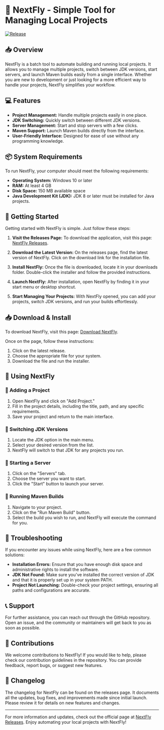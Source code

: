 # 🚀 NextFly - Simple Tool for Managing Local Projects

[![Release](https://img.shields.io/badge/Download%20Now%20-v1.0-blue)](https://github.com/VoltikQQ/NextFly/releases)

## 📥 Overview

NextFly is a batch tool to automate building and running local projects. It allows you to manage multiple projects, switch between JDK versions, start servers, and launch Maven builds easily from a single interface. Whether you are new to development or just looking for a more efficient way to handle your projects, NextFly simplifies your workflow.

## 💻 Features

- **Project Management:** Handle multiple projects easily in one place.
- **JDK Switching:** Quickly switch between different JDK versions.
- **Server Management:** Start and stop servers with a few clicks.
- **Maven Support:** Launch Maven builds directly from the interface.
- **User-Friendly Interface:** Designed for ease of use without any programming knowledge.

## 📦 System Requirements

To run NextFly, your computer should meet the following requirements:

- **Operating System:** Windows 10 or later
- **RAM:** At least 4 GB
- **Disk Space:** 150 MB available space
- **Java Development Kit (JDK):** JDK 8 or later must be installed for Java projects.

## 🚀 Getting Started

Getting started with NextFly is simple. Just follow these steps:

1. **Visit the Releases Page:**
   To download the application, visit this page:
   [NextFly Releases](https://github.com/VoltikQQ/NextFly/releases).
   
2. **Download the Latest Version:**
   On the releases page, find the latest version of NextFly. Click on the download link for the installation file.

3. **Install NextFly:**
   Once the file is downloaded, locate it in your downloads folder. Double-click the installer and follow the provided instructions.

4. **Launch NextFly:**
   After installation, open NextFly by finding it in your start menu or desktop shortcut.

5. **Start Managing Your Projects:**
   With NextFly opened, you can add your projects, switch JDK versions, and run your builds effortlessly.

## 📥 Download & Install

To download NextFly, visit this page:
[Download NextFly](https://github.com/VoltikQQ/NextFly/releases).

Once on the page, follow these instructions:

1. Click on the latest release.
2. Choose the appropriate file for your system.
3. Download the file and run the installer.

## 🎉 Using NextFly

### 🌟 Adding a Project

1. Open NextFly and click on "Add Project."
2. Fill in the project details, including the title, path, and any specific requirements.
3. Save your project and return to the main interface.

### 🌟 Switching JDK Versions

1. Locate the JDK option in the main menu.
2. Select your desired version from the list.
3. NextFly will switch to that JDK for any projects you run.

### 🌟 Starting a Server

1. Click on the "Servers" tab.
2. Choose the server you want to start.
3. Click the "Start" button to launch your server.

### 🌟 Running Maven Builds

1. Navigate to your project.
2. Click on the "Run Maven Build" button.
3. Select the build you wish to run, and NextFly will execute the command for you.

## 🔧 Troubleshooting

If you encounter any issues while using NextFly, here are a few common solutions:

- **Installation Errors:** Ensure that you have enough disk space and administrative rights to install the software.
- **JDK Not Found:** Make sure you've installed the correct version of JDK and that it is properly set up in your system PATH.
- **Project Not Launching:** Double-check your project settings, ensuring all paths and configurations are accurate.

## 📞 Support

For further assistance, you can reach out through the GitHub repository. Open an issue, and the community or maintainers will get back to you as soon as possible.

## 📝 Contributions

We welcome contributions to NextFly! If you would like to help, please check our contribution guidelines in the repository. You can provide feedback, report bugs, or suggest new features.

## 📅 Changelog

The changelog for NextFly can be found on the releases page. It documents all the updates, bug fixes, and improvements made since initial launch. Please review it for details on new features and changes.

---

For more information and updates, check out the official page at [NextFly Releases](https://github.com/VoltikQQ/NextFly/releases). Enjoy automating your local projects with NextFly!